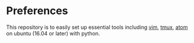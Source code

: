 # Preferences
This repository is to easily set up essential tools including [vim](https://www.vim.org/), [tmux](https://github.com/tmux/), [atom](https://atom.io) on ubuntu (16.04 or later) with python.


